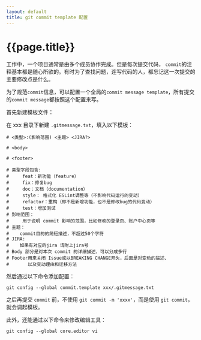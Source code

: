 ```yaml
---
layout: default
title: git commit template 配置
---
```


# {{page.title}}

工作中，一个项目通常是由多个成员协作完成。但是每次提交代码，  `commit`的注释基本都是随心所欲的。有时为了查找问题，连写代码的人，都忘记这一次提交的主要修改点是什么。

为了规范`commit`信息，可以配置一个全局的`commit message template`，所有提交的`commit message`都按照这个配置来写。

首先新建模板文件：

在 xxx 目录下新建 `.gitmessage.txt`，填入以下模板：

```
# <类型>:(影响范围) <主题> <JIRA?>

# <body>

# <footer>

# 类型字段包含:
#     feat：新功能（feature）
#     fix：修复bug
#     doc：文档（documentation）
#     style： 格式化 ESLint调整等（不影响代码运行的变动）
#     refactor：重构（即不是新增功能，也不是修改bug的代码变动）
#     test：增加测试
# 影响范围：
#     用于说明 commit 影响的范围，比如修改的登录页、账户中心页等
# 主题：
#    commit目的的简短描述，不超过50个字符
# JIRA:
#    如果有对应的jira 请附上jira号
# Body 部分是对本次 commit 的详细描述，可以分成多行
# Footer用来关闭 Issue或以BREAKING CHANGE开头，后面是对变动的描述、
#       以及变动理由和迁移方法
```

然后通过以下命令添加配置：

```
git config --global commit.template xxx/.gitmessage.txt
```

之后再提交 `commit` 前，不使用 `git commit -m 'xxxx'`，而是使用 `git commit`，就会调起模板。

此外，还能通过以下命令来修改编辑工具：

```
git config --global core.editor vi
```
